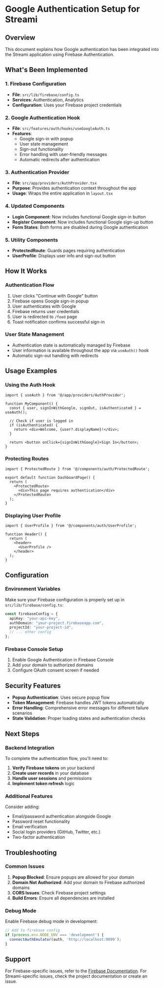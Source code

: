 # Google Authentication Setup for Streami

## Overview
This document explains how Google authentication has been integrated into the Streami application using Firebase Authentication.

## What's Been Implemented

### 1. Firebase Configuration
- **File**: `src/lib/firebase/config.ts`
- **Services**: Authentication, Analytics
- **Configuration**: Uses your Firebase project credentials

### 2. Google Authentication Hook
- **File**: `src/features/auth/hooks/useGoogleAuth.ts`
- **Features**:
  - Google sign-in with popup
  - User state management
  - Sign-out functionality
  - Error handling with user-friendly messages
  - Automatic redirects after authentication

### 3. Authentication Provider
- **File**: `src/app/providers/AuthProvider.tsx`
- **Purpose**: Provides authentication context throughout the app
- **Usage**: Wraps the entire application in `layout.tsx`

### 4. Updated Components
- **Login Component**: Now includes functional Google sign-in button
- **Register Component**: Now includes functional Google sign-up button
- **Form States**: Both forms are disabled during Google authentication

### 5. Utility Components
- **ProtectedRoute**: Guards pages requiring authentication
- **UserProfile**: Displays user info and sign-out button

## How It Works

### Authentication Flow
1. User clicks "Continue with Google" button
2. Firebase opens Google sign-in popup
3. User authenticates with Google
4. Firebase returns user credentials
5. User is redirected to `/feed` page
6. Toast notification confirms successful sign-in

### User State Management
- Authentication state is automatically managed by Firebase
- User information is available throughout the app via `useAuth()` hook
- Automatic sign-out handling with redirects

## Usage Examples

### Using the Auth Hook
```tsx
import { useAuth } from '@/app/providers/AuthProvider';

function MyComponent() {
  const { user, signInWithGoogle, signOut, isAuthenticated } = useAuth();
  
  // Check if user is logged in
  if (isAuthenticated) {
    return <div>Welcome, {user?.displayName}!</div>;
  }
  
  return <button onClick={signInWithGoogle}>Sign In</button>;
}
```

### Protecting Routes
```tsx
import { ProtectedRoute } from '@/components/auth/ProtectedRoute';

export default function DashboardPage() {
  return (
    <ProtectedRoute>
      <div>This page requires authentication</div>
    </ProtectedRoute>
  );
}
```

### Displaying User Profile
```tsx
import { UserProfile } from '@/components/auth/UserProfile';

function Header() {
  return (
    <header>
      <UserProfile />
    </header>
  );
}
```

## Configuration

### Environment Variables
Make sure your Firebase configuration is properly set up in `src/lib/firebase/config.ts`:

```typescript
const firebaseConfig = {
  apiKey: "your-api-key",
  authDomain: "your-project.firebaseapp.com",
  projectId: "your-project-id",
  // ... other config
};
```

### Firebase Console Setup
1. Enable Google Authentication in Firebase Console
2. Add your domain to authorized domains
3. Configure OAuth consent screen if needed

## Security Features

- **Popup Authentication**: Uses secure popup flow
- **Token Management**: Firebase handles JWT tokens automatically
- **Error Handling**: Comprehensive error messages for different failure scenarios
- **State Validation**: Proper loading states and authentication checks

## Next Steps

### Backend Integration
To complete the authentication flow, you'll need to:

1. **Verify Firebase tokens** on your backend
2. **Create user records** in your database
3. **Handle user sessions** and permissions
4. **Implement token refresh** logic

### Additional Features
Consider adding:
- Email/password authentication alongside Google
- Password reset functionality
- Email verification
- Social login providers (GitHub, Twitter, etc.)
- Two-factor authentication

## Troubleshooting

### Common Issues
1. **Popup Blocked**: Ensure popups are allowed for your domain
2. **Domain Not Authorized**: Add your domain to Firebase authorized domains
3. **CORS Issues**: Check Firebase project settings
4. **Build Errors**: Ensure all dependencies are installed

### Debug Mode
Enable Firebase debug mode in development:
```typescript
// Add to firebase config
if (process.env.NODE_ENV === 'development') {
  connectAuthEmulator(auth, 'http://localhost:9099');
}
```

## Support
For Firebase-specific issues, refer to the [Firebase Documentation](https://firebase.google.com/docs/auth).
For Streami-specific issues, check the project documentation or create an issue.
